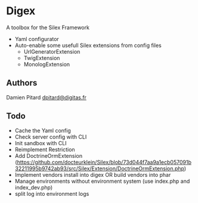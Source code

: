 Digex
=====

A toolbox for the Silex Framework

* Yaml configurator
* Auto-enable some usefull Silex extensions from config files
    * UrlGeneratorExtension
    * TwigExtension
    * MonologExtension

Authors
-------

Damien Pitard <dpitard@digitas.fr>

Todo
----

* Cache the Yaml config
* Check server config with CLI
* Init sandbox with CLI
* Reimplement Restriction
* Add DoctrineOrmExtension (https://github.com/docteurklein/Silex/blob/73d044f7aa9a1ecb057091b32211995b9742ab93/src/Silex/Extension/DoctrineOrmExtension.php)
* Implement vendors install into digex OR build vendors into phar
* Manage environments without environment system (use index.php and index_dev.php)
* split log into environment logs